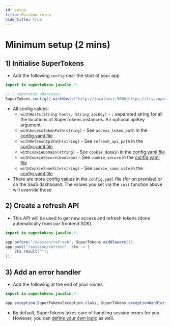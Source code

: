 ```yaml
---
id: setup
title: Minimum setup
hide_title: true
---
```


# Minimum setup (2 mins)

## 1) Initialise SuperTokens
- Add the following `config` near the start of your app
```java
import io.supertokens.javalin.*;

// ; separated addresses
SuperTokens.config().withHosts("http://localhost:9000;https://try.supertokens.com", "apiKey");
```

- All config values:
    - ```withHosts(String hosts, String apiKey)``` - `;` separated string for all the locations of SuperTokens instances. An optional apiKey argument.
    - ```withAccessTokenPath(string)``` - See `access_token_path` in the [config.yaml file](/docs/community/2.5.X/configuration/core#optional-config-values)
    - ```withRefreshApiPath(string)``` - See `refresh_api_path` in the [config.yaml file](/docs/community/2.5.X/configuration/core#optional-config-values)
    - ```withCookieDomain(string)``` - See `cookie_domain` in the [config.yaml file](/docs/community/2.5.X/configuration/core#optional-config-values)
    - ```withCookieSecure(boolean)``` - See `cookie_secure` in the [config.yaml file](/docs/community/2.5.X/configuration/core#optional-config-values)
    - ```withCookieSameSite(string)``` - See `cookie_same_site` in the [config.yaml file](/docs/community/2.5.X/configuration/core#optional-config-values)
- There are more config values in the `config.yaml` file (for on premise) or on the SaaS dashboard. The values you set via the `init` function above will override those.

## 2) Create a refresh API
- This API will be used to get new access and refresh tokens (done automatically from our frontend SDK). 
```java
import io.supertokens.javalin.*;

app.before("/session/refresh", SuperTokens.middleware());
app.post("/session/refresh", ctx -> {
    ctx.result("");
});
```

## 3) Add an error handler
- Add the following at the end of your routes
```java
import io.supertokens.javalin.*;

app.exception(SuperTokensException.class, SuperTokens.exceptionHandler());
```
- By default, SuperTokens takes care of handling session errors for you. However, you can [define your own logic](./custom_error_handling) as well.